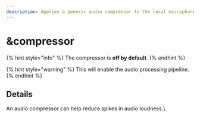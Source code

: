 ```yaml
---
description: Applies a generic audio compressor to the local microphone.
---
```


# \&compressor

{% hint style="info" %}
The compressor is **off by default**.
{% endhint %}

{% hint style="warning" %}
This will enable the audio processing pipeline.
{% endhint %}

## Details

An audio compressor can help reduce spikes in audio loudness.\
